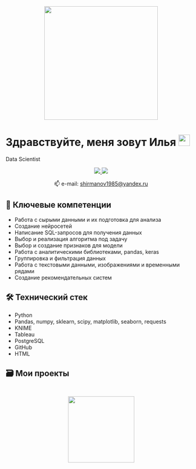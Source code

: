 <div id="header" align="center">
  <img src="https://media.giphy.com/media/qgQUggAC3Pfv687qPC/giphy.gif" width="300"/>
</div>

# Здравствуйте, меня зовут Илья <img src="https://media.giphy.com/media/hvRJCLFzcasrR4ia7z/giphy.gif" width="30">
Data Scientist


</p>

<p align='center'>
   <a href="https://vk.com/ilya_shirmanov">
       <img src="https://img.shields.io/badge/ВКОНТАКТЕ-%230077B5.svg?&style=for-the-badge&logo=VK&logoColor=white"/>
   </a>
   <a href="https://t.me/IlyaShirmanov">
       <img src="https://img.shields.io/badge/Telegram-2CA5E0?style=for-the-badge&logo=telegram&logoColor=white"/>
   </a>
<p align='center'>
   📫 e-mail: <a href='mailto:ilya'>shirmanov1985@yandex.ru</a>
</p>


## 💼 Ключевые компетенции
*   Работа с сырыми данными и их подготовка для анализа
*   Создание нейросетей
*   Написание SQL-запросов для получения данных 
*   Выбор и реализация алгоритма под задачу 
*   Выбор и создание признаков для модели
*   Работа с аналитическими библиотеками, pandas, keras
*   Группировка и фильтрация данных
*   Работа с текстовыми данными, изображениями и временными рядами
*   Создание рекомендательных систем
</p>


## 🛠 Технический стек
*   Python
*   Pandas, numpy, sklearn, scipy, matplotlib, seaborn, requests
*   KNIME
*   Tableau
*   PostgreSQL
*   GitHub
*   HTML
</p>


## 🗃 Мои проекты



<div align="center" style="margin: 40px 0">
   <a href="https://github.com/IlyaShirmanov/github-profile-views-counter">
       <img width="175px" src="https://komarev.com/ghpvc/?username=IlyaShirmano&color=DE002D">
   </a>
</div>
